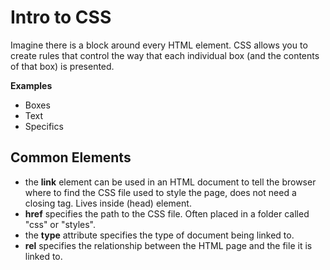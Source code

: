 # Intro to CSS

Imagine there is a block around every HTML element. CSS allows you to create rules that control the way that each individual box (and the contents of that box) is presented.

**Examples**

* Boxes
* Text
* Specifics

## Common Elements

* the **link** element can be used in an HTML document to tell the browser where to find the CSS file used to style the page, does not need a closing tag. Lives inside (head) element.
* **href** specifies the path to the CSS file. Often placed in a folder called "css" or "styles".
* the **type** attribute specifies the type of document being linked to.
* **rel** specifies the relationship between the HTML page and the file it is linked to.